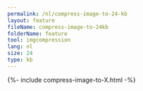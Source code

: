 ```yaml
---
permalink: /nl/compress-image-to-24-kb
layout: feature
fileName: compress-image-to-24kb
folderName: feature
tool: imgcompression
lang: nl
size: 24
type: kb
---
```


{%- include compress-image-to-X.html -%}

